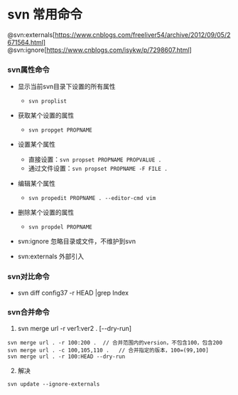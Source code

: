 # svn 常用命令


@svn:externals[https://www.cnblogs.com/freeliver54/archive/2012/09/05/2671564.html]
@svn:ignore[https://www.cnblogs.com/isykw/p/7298607.html]


### svn属性命令

* 显示当前svn目录下设置的所有属性
  -  `svn proplist`
   
* 获取某个设置的属性
  - `svn propget PROPNAME`

* 设置某个属性
  - 直接设置：`svn propset PROPNAME PROPVALUE .`
  - 通过文件设置：`svn propset PROPNAME -F FILE .`
 
* 编辑某个属性
  - `svn propedit PROPNAME . --editor-cmd vim` 
  
* 删除某个设置的属性
  - `svn propdel PROPNAME`
  
* svn:ignore  忽略目录或文件，不维护到svn
* svn:externals 外部引入


### svn对比命令

* svn diff config37 -r HEAD |grep Index


### svn合并命令
1. svn merge url -r ver1:ver2 . [--dry-run]
```
svn merge url . -r 100:200 .  // 合并范围内的version，不包含100，包含200
svn merge url . -c 100,105,110 .   // 合并指定的版本，100=(99,100]
svn merge url . -r 100:HEAD --dry-run
```

2. 解决
```
svn update --ignore-externals
```